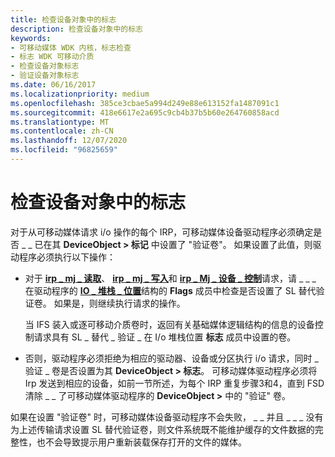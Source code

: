 ```yaml
---
title: 检查设备对象中的标志
description: 检查设备对象中的标志
keywords:
- 可移动媒体 WDK 内核，标志检查
- 标志 WDK 可移动介质
- 检查设备对象标志
- 验证设备对象标志
ms.date: 06/16/2017
ms.localizationpriority: medium
ms.openlocfilehash: 385ce3cbae5a994d249e88e613152fa1487091c1
ms.sourcegitcommit: 418e6617e2a695c9cb4b37b5b60e264760858acd
ms.translationtype: MT
ms.contentlocale: zh-CN
ms.lasthandoff: 12/07/2020
ms.locfileid: "96825659"
---
```

# <a name="checking-flags-in-the-device-object"></a>检查设备对象中的标志





对于从可移动媒体请求 i/o 操作的每个 IRP，可移动媒体设备驱动程序必须确定是否 \_ \_ 已在其 **DeviceObject &gt; 标记** 中设置了 "验证卷"。 如果设置了此值，则驱动程序必须执行以下操作：

-   对于 [**irp \_ mj \_ 读取**](./irp-mj-read.md)、 [**irp \_ mj \_ 写入**](./irp-mj-write.md)和 [**irp \_ Mj \_ 设备 \_ 控制**](./irp-mj-device-control.md)请求，请 \_ \_ \_ 在驱动程序的 [**IO \_ 堆栈 \_ 位置**](/windows-hardware/drivers/ddi/wdm/ns-wdm-_io_stack_location)结构的 **Flags** 成员中检查是否设置了 SL 替代验证卷。 如果是，则继续执行请求的操作。

    当 IFS 装入或逐可移动介质卷时，返回有关基础媒体逻辑结构的信息的设备控制请求具有 SL \_ 替代 \_ 验证 \_ 在 I/o 堆栈位置 **标志** 成员中设置的卷。

-   否则，驱动程序必须拒绝为相应的驱动器、设备或分区执行 i/o 请求，同时 \_ 验证 \_ 卷是否设置为其 **DeviceObject &gt; 标志**。 可移动媒体驱动程序必须将 Irp 发送到相应的设备，如前一节所述，为每个 IRP 重复步骤3和4，直到 FSD 清除 \_ \_ 了可移动媒体驱动程序的 **DeviceObject &gt;** 中的 "验证" 卷。

如果在设置 "验证卷" 时，可移动媒体设备驱动程序不会失败， \_ \_ 并且 \_ \_ \_ 没有为上述传输请求设置 SL 替代验证卷，则文件系统既不能维护缓存的文件数据的完整性，也不会导致提示用户重新装载保存打开的文件的媒体。

 

